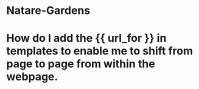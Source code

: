 # Natare-Gardens


# How do I add the {{ url_for }} in templates to enable me to shift from page to page from within the webpage.

